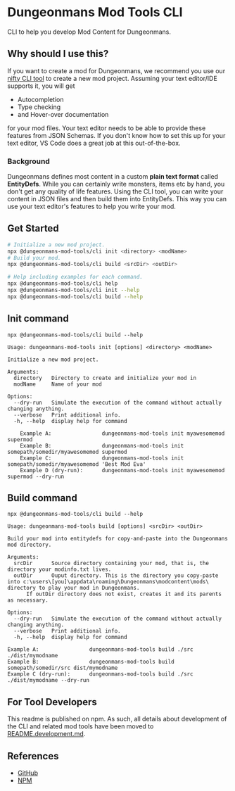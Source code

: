 # Dungeonmans Mod Tools CLI

CLI to help you develop Mod Content for Dungeonmans.

## Why should I use this?

If you want to create a mod for Dungeonmans, we recommend you use our [nifty CLI tool](https://www.npmjs.com/package/@dungeonmans-mod-tools/cli) to create a new mod project. Assuming your text editor/IDE supports it, you will get

- Autocompletion
- Type checking
- and Hover-over documentation

for your mod files. Your text editor needs to be able to provide these features from JSON Schemas. If you don't know how to set this up for your text editor, VS Code does a great job at this out-of-the-box.

### Background

Dungeonmans defines most content in a custom **plain text format** called **EntityDefs**. While you can certainly write monsters, items etc by hand, you don't get any quality of life features. Using the CLI tool, you can write your content in JSON files and then build them into EntityDefs. This way you can use your text editor's features to help you write your mod.

## Get Started

```sh
# Initialize a new mod project.
npx @dungeonmans-mod-tools/cli init <directory> <modName>
# Build your mod.
npx @dungeonmans-mod-tools/cli build <srcDir> <outDir>

# Help including examples for each command.
npx @dungeonmans-mod-tools/cli help
npx @dungeonmans-mod-tools/cli init --help
npx @dungeonmans-mod-tools/cli build --help
```

## Init command

`npx @dungeonmans-mod-tools/cli build --help`

```log
Usage: dungeonmans-mod-tools init [options] <directory> <modName>

Initialize a new mod project.

Arguments:
  directory   Directory to create and initialize your mod in
  modName     Name of your mod

Options:
  --dry-run   Simulate the execution of the command without actually changing anything.
  --verbose   Print additional info.
  -h, --help  display help for command

    Example A:                dungeonmans-mod-tools init myawesomemod supermod
    Example B:                dungeonmans-mod-tools init somepath/somedir/myawesomemod supermod
    Example C:                dungeonmans-mod-tools init somepath/somedir/myawesomemod 'Best Mod Eva'
    Example D (dry-run):      dungeonmans-mod-tools init myawesomemod supermod --dry-run
```

## Build command

`npx @dungeonmans-mod-tools/cli build --help`

```log
Usage: dungeonmans-mod-tools build [options] <srcDir> <outDir>

Build your mod into entitydefs for copy-and-paste into the Dungeonmans mod directory.

Arguments:
  srcDir      Source directory containing your mod, that is, the directory your modinfo.txt lives.
  outDir      Ouput directory. This is the directory you copy-paste into c:\users\[you]\appdata\roaming\Dungeonmans\modcontent\mods\ directory to play your mod in Dungeonmans.
      If outDir directory does not exist, creates it and its parents as necessary.

Options:
  --dry-run   Simulate the execution of the command without actually changing anything.
  --verbose   Print additional info.
  -h, --help  display help for command

Example A:                dungeonmans-mod-tools build ./src ./dist/mymodname
Example B:                dungeonmans-mod-tools build somepath/somedir/src dist/mymodname
Example C (dry-run):      dungeonmans-mod-tools build ./src ./dist/mymodname --dry-run
```

## For Tool Developers

This readme is published on npm. As such, all details about development of the CLI and related mod tools have been moved to [README.development.md](./README.development.md).

## References

- [GitHub](https://github.com/mkraenz/dungeonmans-mod-tools)
- [NPM](https://www.npmjs.com/package/@dungeonmans-mod-tools/cli)
